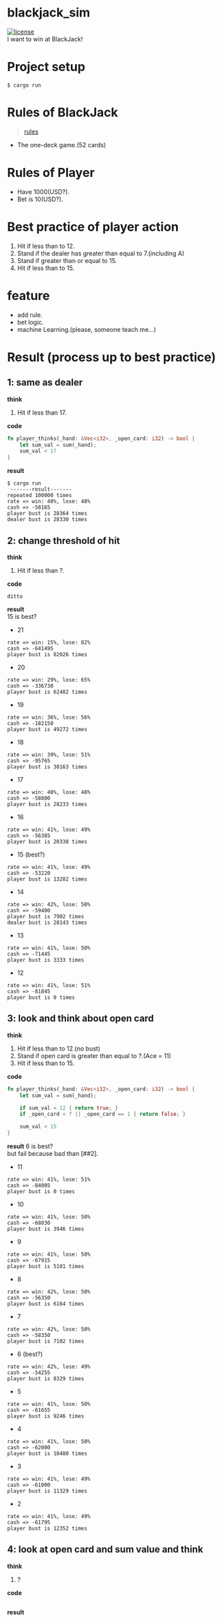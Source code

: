 # blackjack_sim
[![license](https://img.shields.io/github/license/ryotaro-tanaka/blackjack_sim "license")](https://github.com/ryotaro-tanaka/blackjack_sim/blob/master/LICENSE "MIT")  
I want to win at BlackJack!  

# Project setup
```
$ cargo run
```

# Rules of BlackJack
> [rules](https://bicyclecards.com/how-to-play/blackjack/)  
* The one-deck game.(52 cards)

# Rules of Player
* Have 1000(USD?).
* Bet is 10(USD?).

# Best practice of player action
1. Hit if less than to 12.
1. Stand if the dealer has greater than equal to 7.(including A)
1. Stand if greater than or equal to 15.
1. Hit if less than to 15.

# feature
* add rule.
* bet logic.
* machine Learning.(please, someone teach me...)

# Result (process up to best practice)
## 1: same as dealer
**think**
1. Hit if less than 17.

**code**  
```rust
fn player_thinks(_hand: &Vec<i32>, _open_card: i32) -> bool {
    let sum_val = sum(_hand);
    sum_val < 17
}
```
**result**
```
$ cargo run
 -------result-------
repeated 100000 times
rate => win: 40%, lose: 48%
cash => -58165
player bust is 28364 times
dealer bust is 28330 times
```

## 2: change threshold of hit
**think**
1. Hit if less than ?.

**code**  
```
ditto  
```

**result**  
15 is best?
* 21
```
rate => win: 15%, lose: 82%
cash => -641495
player bust is 82026 times
```
* 20
```
rate => win: 29%, lose: 65%
cash => -336730
player bust is 62482 times
```
* 19
```
rate => win: 36%, lose: 56%
cash => -182150
player bust is 49272 times
```
* 18
```
rate => win: 39%, lose: 51%
cash => -95765
player bust is 38163 times
```
* 17
```
rate => win: 40%, lose: 48%
cash => -58800
player bust is 28233 times
```
* 16
```
rate => win: 41%, lose: 49%
cash => -56385
player bust is 20338 times
```
* 15 (best?)
```
rate => win: 41%, lose: 49%
cash => -53220
player bust is 13282 times
```
* 14
```
rate => win: 42%, lose: 50%
cash => -59400
player bust is 7902 times
dealer bust is 28143 times
```
* 13
```
rate => win: 41%, lose: 50%
cash => -71445
player bust is 3333 times
```
* 12
```
rate => win: 41%, lose: 51%
cash => -81845
player bust is 0 times
```

## 3: look and think about open card
**think**
1. Hit if less than to 12.(no bust)
1. Stand if open card is greater than equal to ?.(Ace = 11)
1. Hit if less than to 15.

**code**
```rust
fn player_thinks(_hand: &Vec<i32>, _open_card: i32) -> bool {
    let sum_val = sum(_hand);

    if sum_val < 12 { return true; }
    if _open_card < ? || _open_card == 1 { return false; }

    sum_val < 15
}
```

**result**
6 is best?  
but fail because bad than [##2].  
* 11
```
rate => win: 41%, lose: 51%
cash => -84005
player bust is 0 times
```
* 10
```
rate => win: 41%, lose: 50%
cash => -68030
player bust is 3946 times
```
* 9
```
rate => win: 41%, lose: 50%
cash => -67915
player bust is 5101 times
```
* 8
```
rate => win: 42%, lose: 50%
cash => -56350
player bust is 6164 times
```
* 7
```
rate => win: 42%, lose: 50%
cash => -58350
player bust is 7102 times
```
* 6 (best?)
```
rate => win: 42%, lose: 49%
cash => -54255
player bust is 8329 times
```
* 5
```
rate => win: 41%, lose: 50%
cash => -61655
player bust is 9246 times
```
* 4
```
rate => win: 41%, lose: 50%
cash => -62000
player bust is 10480 times
```
* 3
```
rate => win: 41%, lose: 49%
cash => -61000
player bust is 11329 times
```
* 2
```
rate => win: 41%, lose: 49%
cash => -61795
player bust is 12352 times
```

## 4: look at open card and sum value and think
**think**  
1. ?

**code**
```rest
```

**result**
```
```
